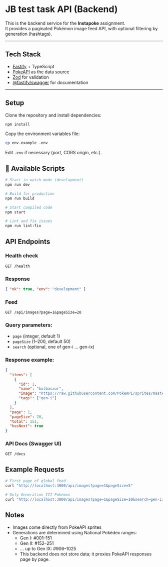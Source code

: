 # JB test task API (Backend)

This is the backend service for the **Instapoke** assignment.  
It provides a paginated Pokémon image feed API, with optional filtering by generation (hashtags).

---

## Tech Stack
- [Fastify](https://fastify.dev/) + TypeScript
- [PokeAPI](https://pokeapi.co/) as the data source
- [Zod](https://zod.dev/) for validation
- [@fastify/swagger](https://github.com/fastify/fastify-swagger) for documentation

---

## Setup

Clone the repository and install dependencies:

```bash
npm install
```

Copy the environment variables file:

```bash
cp env.example .env
```

Edit `.env` if necessary (port, CORS origin, etc.).

## 🔧 Available Scripts
```bash
# Start in watch mode (development)
npm run dev

# Build for production
npm run build

# Start compiled code
npm start

# Lint and fix issues
npm run lint:fix
```

## API Endpoints
### Health check

```http
GET /health
```

### Response

```json
{ "ok": true, "env": "development" }
```

### Feed

```http
GET /api/images?page=1&pageSize=20
```

### Query parameters:

- `page` (integer, default 1)
- `pageSize` (1–200, default 50)
- `search` (optional, one of gen-i … gen-ix)

### Response example:

```json
{
  "items": [
    {
      "id": 1,
      "name": "bulbasaur",
      "image": "https://raw.githubusercontent.com/PokeAPI/sprites/master/sprites/pokemon/1.png",
      "tags": ["gen-i"]
    }
  ],
  "page": 1,
  "pageSize": 20,
  "total": 151,
  "hasNext": true
}
```

### API Docs (Swagger UI)

```http
GET /docs
```

## Example Requests

```bash
# First page of global feed
curl "http://localhost:3000/api/images?page=1&pageSize=5"

# Only Generation III Pokémon
curl "http://localhost:3000/api/images?page=1&pageSize=10&search=gen-iii"
```

## Notes

- Images come directly from PokeAPI sprites
- Generations are determined using National Pokédex ranges:
    - Gen I: #001–151
    - Gen II: #152–251
    - … up to Gen IX: #906–1025
    - This backend does not store data; it proxies PokeAPI responses page by page.